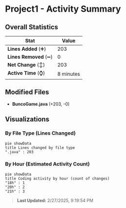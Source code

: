 # Project1 - Activity Summary 

## Overall Statistics

| Stat                   | Value                                                             |
| ---------------------- | ----------------------------------------------------------------- |
| **Lines Added** (➕)   | 203                                          |
| **Lines Removed** (➖) | 0                                        |
| **Net Change** (↕)    | 203                |
| **Active Time** (⌚)   | 8 minutes |


## Modified Files
- **BuncoGame.java** (+203, -0)

## Visualizations

### By File Type (Lines Changed)

```mermaid
pie showData
title Lines changed by file type
".java" : 203
```

### By Hour (Estimated Activity Count)

```mermaid
pie showData
title Coding activity by hour (count of changes)
"18h" : 1
"20h" : 2
"21h" : 3
```


> **Last Updated:** 2/27/2025, 9:19:54 PM